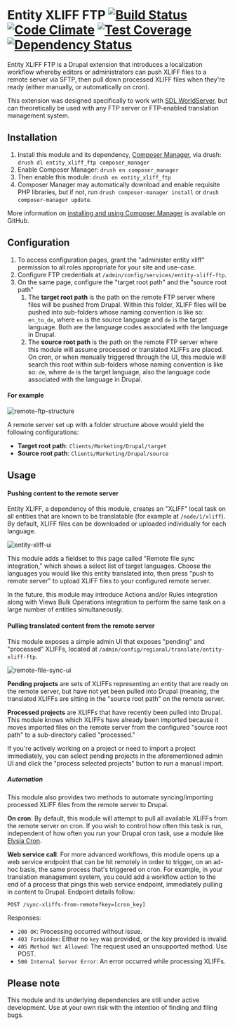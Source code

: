 # Entity XLIFF FTP [![Build Status](https://travis-ci.org/tableau-mkt/entity_xliff_ftp.svg?branch=7.x-1.x)](https://travis-ci.org/tableau-mkt/entity_xliff_ftp) [![Code Climate](https://codeclimate.com/github/tableau-mkt/entity_xliff_ftp/badges/gpa.svg)](https://codeclimate.com/github/tableau-mkt/entity_xliff_ftp) [![Test Coverage](https://codeclimate.com/github/tableau-mkt/entity_xliff_ftp/badges/coverage.svg)](https://codeclimate.com/github/tableau-mkt/entity_xliff_ftp/coverage) [![Dependency Status](https://gemnasium.com/tableau-mkt/entity_xliff_ftp.svg)](https://gemnasium.com/tableau-mkt/entity_xliff_ftp)

Entity XLIFF FTP is a Drupal extension that introduces a localization workflow
whereby editors or administrators can push XLIFF files to a remote server via
SFTP, then pull down processed XLIFF files when they're ready (either manually,
or automatically on cron).

This extension was designed specifically to work with [SDL WorldServer][], but
can theoretically be used with any FTP server or FTP-enabled translation
management system.

## Installation
1. Install this module and its dependency, [Composer Manager][], via drush:
  `drush dl entity_xliff_ftp composer_manager`
1. Enable Composer Manager: `drush en composer_manager`
1. Then enable this module: `drush en entity_xliff_ftp`
1. Composer Manager may automatically download and enable requisite PHP
   libraries, but if not, run `drush composer-manager install` or
   `drush composer-manager update`.

More information on [installing and using Composer Manager][] is available on
GitHub.

## Configuration
1. To access configuration pages, grant the "administer entity xliff" permission
   to all roles appropriate for your site and use-case.
1. Configure FTP credentials at `/admin/config/services/entity-xliff-ftp`.
1. On the same page, configure the "target root path" and the "source root path"
   1. The __target root path__ is the path on the remote FTP server where files
      will be pushed from Drupal. Within this folder, XLIFF files will be pushed
      into sub-folders whose naming convention is like so: `en_to_de`,
      where `en` is the source language and `de` is the target language. Both
      are the language codes associated with the language in Drupal.
   1. The __source root path__ is the path on the remote FTP server where this
      module will assume processed or translated XLIFFs are placed. On cron, or
      when manually triggered through the UI, this module will search this root
      within sub-folders whose naming convention is like so: `de`, where
      `de` is the target language, also the language code associated with the
      language in Drupal.

#### For example
![remote-ftp-structure](https://cloud.githubusercontent.com/assets/3496491/7213577/80b8852e-e538-11e4-8cf0-ea9aab33d75c.png)

A remote server set up with a folder structure above would yield the following
configurations:

- __Target root path__: `Clients/Marketing/Drupal/target`
- __Source root path__: `Clients/Marketing/Drupal/source`

## Usage

#### Pushing content to the remote server
Entity XLIFF, a dependency of this module, creates an "XLIFF" local task on all
entities that are known to be translatable (for example at `/node/1/xliff`). By
default, XLIFF files can be downloaded or uploaded individually for each
language.

![entity-xliff-ui](https://cloud.githubusercontent.com/assets/3496491/7192582/ca2c6de4-e44b-11e4-8040-90d04703d8c2.png)

This module adds a fieldset to this page called "Remote file sync integration,"
which shows a select list of target languages. Choose the languages you would
like this entity translated into, then press "push to remote server" to upload
XLIFF files to your configured remote server.

In the future, this module may introduce Actions and/or Rules integration along
with Views Bulk Operations integration to perform the same task on a large
number of entities simultaneously.

#### Pulling translated content from the remote server
This module exposes a simple admin UI that exposes "pending" and "processed"
XLIFFs, located at `/admin/config/regional/translate/entity-xliff-ftp`.

![remote-file-sync-ui](https://cloud.githubusercontent.com/assets/3496491/7192737/1c6875fc-e44d-11e4-9991-696db3589a5b.png)

__Pending projects__ are sets of XLIFFs representing an entity that are ready on
the remote server, but have not yet been pulled into Drupal (meaning, the
translated XLIFFs are sitting in the "source root path" on the remote server.

__Processed projects__ are XLIFFs that have recently been pulled into Drupal.
This module knows which XLIFFs have already been imported because it moves
imported files on the remote server from the configured "source root path" to
a sub-directory called "processed."

If you're actively working on a project or need to import a project immediately,
you can select pending projects in the aforementioned admin UI and click the
"process selected projects" button to run a manual import.

##### Automation
This module also provides two methods to automate syncing/importing processed
XLIFF files from the remote server to Drupal.

__On cron__: By default, this module will attempt to pull all available XLIFFs
from the remote server on cron. If you wish to control how often this task is
run, independent of how often you run your Drupal cron task, use a module like
[Elysia Cron][].

__Web service call__: For more advanced workflows, this module opens up a web
service endpoint that can be hit remotely in order to trigger, on an ad-hoc
basis, the same process that's triggered on cron. For example, in your
translation management system, you could add a workflow action to the end of a
process that pings this web service endpoint, immediately pulling in content to
Drupal. Endpoint details follow:

`POST /sync-xliffs-from-remote?key=[cron_key]`

Responses:
- `200 OK`: Processing occurred without issue.
- `403 Forbidden`: Either no `key` was provided, or the key provided is invalid.
- `405 Method Not Allowed`: The request used an unsupported method. Use POST.
- `500 Internal Server Error`: An error occurred while processing XLIFFs.

## Please note
This module and its underlying dependencies are still under active development.
Use at your own risk with the intention of finding and filing bugs.

[SDL WorldServer]: http://www.sdl.com/cxc/language/translation-management/worldserver/
[Composer Manager]: https://www.drupal.org/project/composer_manager
[installing and using Composer Manager]: https://github.com/cpliakas/composer-manager-docs/blob/master/README.md#installation
[Elysia Cron]: https://www.drupal.org/project/elysia_cron
